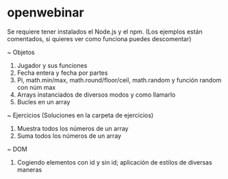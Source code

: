 # openwebinar
Se requiere tener instalados el Node.js y el npm.
(Los ejemplos están comentados, si quieres ver como funciona puedes descomentar)

~ Objetos
1) Jugador y sus funciones
2) Fecha entera y fecha por partes
3) Pi, math.min/max, math.round/floor/ceil, math.random y función random con núm max
4) Arrays instanciados de diversos modos y como llamarlo
5) Bucles en un array

~ Ejercicios (Soluciones en la carpeta de ejercicios)
1) Muestra todos los números de un array
2) Suma todos los números de un array

~ DOM
1) Cogiendo elementos con id y sin id; aplicación de estilos de diversas maneras